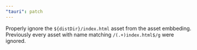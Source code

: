 ```yaml
---
"tauri": patch
---
```


Properly ignore the `${distDir}/index.html` asset from the asset embbeding. Previously every asset with name matching `/(.+)index.html$/g` were ignored.

